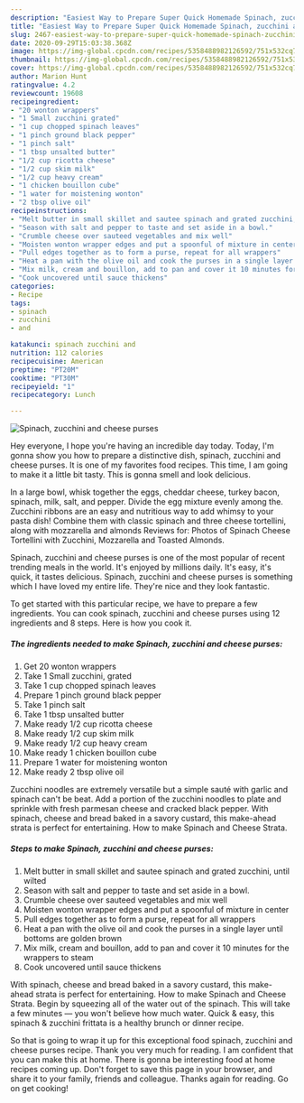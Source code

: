```yaml
---
description: "Easiest Way to Prepare Super Quick Homemade Spinach, zucchini and cheese purses"
title: "Easiest Way to Prepare Super Quick Homemade Spinach, zucchini and cheese purses"
slug: 2467-easiest-way-to-prepare-super-quick-homemade-spinach-zucchini-and-cheese-purses
date: 2020-09-29T15:03:38.368Z
image: https://img-global.cpcdn.com/recipes/5358488982126592/751x532cq70/spinach-zucchini-and-cheese-purses-recipe-main-photo.jpg
thumbnail: https://img-global.cpcdn.com/recipes/5358488982126592/751x532cq70/spinach-zucchini-and-cheese-purses-recipe-main-photo.jpg
cover: https://img-global.cpcdn.com/recipes/5358488982126592/751x532cq70/spinach-zucchini-and-cheese-purses-recipe-main-photo.jpg
author: Marion Hunt
ratingvalue: 4.2
reviewcount: 19608
recipeingredient:
- "20 wonton wrappers"
- "1 Small zucchini grated"
- "1 cup chopped spinach leaves"
- "1 pinch ground black pepper"
- "1 pinch salt"
- "1 tbsp unsalted butter"
- "1/2 cup ricotta cheese"
- "1/2 cup skim milk"
- "1/2 cup heavy cream"
- "1 chicken bouillon cube"
- "1 water for moistening wonton"
- "2 tbsp olive oil"
recipeinstructions:
- "Melt butter in small skillet and sautee spinach and grated zucchini, until wilted"
- "Season with salt and pepper to taste and set aside in a bowl."
- "Crumble cheese over sauteed vegetables and mix well"
- "Moisten wonton wrapper edges and put a spoonful of mixture in center"
- "Pull edges together as to form a purse, repeat for all wrappers"
- "Heat a pan with the olive oil and cook the purses in a single layer until bottoms are golden brown"
- "Mix milk, cream and bouillon, add to pan and cover it 10 minutes for the wrappers to steam"
- "Cook uncovered until sauce thickens"
categories:
- Recipe
tags:
- spinach
- zucchini
- and

katakunci: spinach zucchini and 
nutrition: 112 calories
recipecuisine: American
preptime: "PT20M"
cooktime: "PT30M"
recipeyield: "1"
recipecategory: Lunch

---
```



![Spinach, zucchini and cheese purses](https://img-global.cpcdn.com/recipes/5358488982126592/751x532cq70/spinach-zucchini-and-cheese-purses-recipe-main-photo.jpg)

Hey everyone, I hope you're having an incredible day today. Today, I'm gonna show you how to prepare a distinctive dish, spinach, zucchini and cheese purses. It is one of my favorites food recipes. This time, I am going to make it a little bit tasty. This is gonna smell and look delicious.

In a large bowl, whisk together the eggs, cheddar cheese, turkey bacon, spinach, milk, salt, and pepper. Divide the egg mixture evenly among the. Zucchini ribbons are an easy and nutritious way to add whimsy to your pasta dish! Combine them with classic spinach and three cheese tortellini, along with mozzarella and almonds Reviews for: Photos of Spinach Cheese Tortellini with Zucchini, Mozzarella and Toasted Almonds.

Spinach, zucchini and cheese purses is one of the most popular of recent trending meals in the world. It's enjoyed by millions daily. It's easy, it's quick, it tastes delicious. Spinach, zucchini and cheese purses is something which I have loved my entire life. They're nice and they look fantastic.


To get started with this particular recipe, we have to prepare a few ingredients. You can cook spinach, zucchini and cheese purses using 12 ingredients and 8 steps. Here is how you cook it.

<!--inarticleads1-->

##### The ingredients needed to make Spinach, zucchini and cheese purses:

1. Get 20 wonton wrappers
1. Take 1 Small zucchini, grated
1. Take 1 cup chopped spinach leaves
1. Prepare 1 pinch ground black pepper
1. Take 1 pinch salt
1. Take 1 tbsp unsalted butter
1. Make ready 1/2 cup ricotta cheese
1. Make ready 1/2 cup skim milk
1. Make ready 1/2 cup heavy cream
1. Make ready 1 chicken bouillon cube
1. Prepare 1 water for moistening wonton
1. Make ready 2 tbsp olive oil


Zucchini noodles are extremely versatile but a simple sauté with garlic and spinach can&#39;t be beat. Add a portion of the zucchini noodles to plate and sprinkle with fresh parmesan cheese and cracked black pepper. With spinach, cheese and bread baked in a savory custard, this make-ahead strata is perfect for entertaining. How to make Spinach and Cheese Strata. 

<!--inarticleads2-->

##### Steps to make Spinach, zucchini and cheese purses:

1. Melt butter in small skillet and sautee spinach and grated zucchini, until wilted
1. Season with salt and pepper to taste and set aside in a bowl.
1. Crumble cheese over sauteed vegetables and mix well
1. Moisten wonton wrapper edges and put a spoonful of mixture in center
1. Pull edges together as to form a purse, repeat for all wrappers
1. Heat a pan with the olive oil and cook the purses in a single layer until bottoms are golden brown
1. Mix milk, cream and bouillon, add to pan and cover it 10 minutes for the wrappers to steam
1. Cook uncovered until sauce thickens


With spinach, cheese and bread baked in a savory custard, this make-ahead strata is perfect for entertaining. How to make Spinach and Cheese Strata. Begin by squeezing all of the water out of the spinach. This will take a few minutes — you won&#39;t believe how much water. Quick &amp; easy, this spinach &amp; zucchini frittata is a healthy brunch or dinner recipe. 

So that is going to wrap it up for this exceptional food spinach, zucchini and cheese purses recipe. Thank you very much for reading. I am confident that you can make this at home. There is gonna be interesting food at home recipes coming up. Don't forget to save this page in your browser, and share it to your family, friends and colleague. Thanks again for reading. Go on get cooking!
